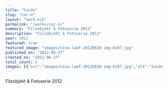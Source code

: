 ```yaml
---
title: "Cocón"
slug: "coc-n"
layout: "work.njk"
permalink: "/works/coc-n/"
summary: "Filzobjekt & Fotoserie 2012"
description: "Filzobjekt & Fotoserie 2012"
year: 2012
featured: true
featured_image: "images/nina-laaf-20120628-img-6197.jpg"
published_on: "2012-06-27"
created_on: "2012-06-27"
total_count: 4
images: [{"src":"images/nina-laaf-20120628-img-6197.jpg","alt":"Cocón | Objektansicht","caption":"Cocón | Filzobjekt | 4x70x170 | 2012","order":1},{"src":"images/nina-laaf-20120628-img-6180.jpg","alt":"Fotoserie 1/3","caption":"ohne Titel | 3-tlg. Serie | C-Print aufkaschiert | 20x30 | 2012","order":2},{"src":"images/nina-laaf-20120628-img-6149.jpg","alt":"Fotoserie 2/3","caption":"ohne Titel | 3-tlg. Serie | C-Print aufkaschiert | 20x30 | 2012","order":3},{"src":"images/nina-laaf-20120628-img-6138.jpg","alt":"Fotoserie 3/3","caption":"ohne Titel | 3-tlg. Serie | C-Print aufkaschiert | 20x30 | 2012","order":4},{"src":"images/nina-laaf-20120628-img-6126.jpg","alt":"Cocon 5","caption":null,"order":5}]
---
```


Filzobjekt & Fotoserie 2012
